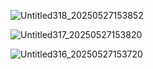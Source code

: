 ![Untitled318_20250527153852](https://github.com/user-attachments/assets/2ca0022e-8e46-4899-b22f-d69f46f7f432)

![Untitled317_20250527153820](https://github.com/user-attachments/assets/d7038b95-4456-4ed7-92e4-3214bac79d60)

![Untitled316_20250527153720](https://github.com/user-attachments/assets/2eb3a8a0-5548-4298-880f-978133ce5fca)
